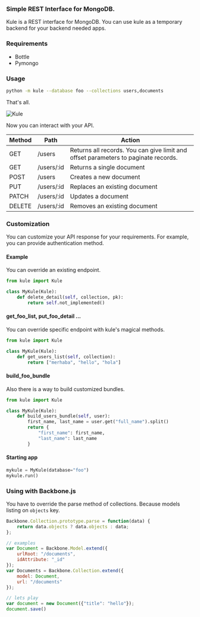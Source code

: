 ### Simple REST Interface for MongoDB.

Kule is a REST interface for MongoDB. You can use kule as a temporary backend for your backend needed apps.

### Requirements

 - Bottle
 - Pymongo

### Usage

```sh
python -m kule --database foo --collections users,documents
```

That's all. 

![Kule](http://i.imgur.com/OGeijqr.png)


Now you can interact with your API.


| Method        | Path          |           Action              |
| ------------- |---------------| ------------------------------|
| GET           | /users        | Returns all records. You can give limit and offset parameters to paginate records.     |
| GET           | /users/:id    | Returns a single document     |
| POST          | /users        | Creates a new document        |
| PUT           | /users/:id    | Replaces an existing document |
| PATCH         | /users/:id    | Updates a document            |
| DELETE        | /users/:id    | Removes an existing document  |



### Customization

You can customize your API response for your requirements.
For example, you can provide authentication method.

#### Example

You can override an existing endpoint.

```python
from kule import Kule

class MyKule(Kule):
    def delete_detail(self, collection, pk):
        return self.not_implemented()
```

#### get_foo_list, put_foo_detail ...

You can override specific endpoint with kule's magical methods.

```python
from kule import Kule

class MyKule(Kule):
    def get_users_list(self, collection):
        return ["merhaba", "hello", "hola"]
```

#### build_foo_bundle

Also there is a way to build customized bundles.

```python
from kule import Kule

class MyKule(Kule):
    def build_users_bundle(self, user):
        first_name, last_name = user.get("full_name").split()
        return {
            "first_name": first_name,
            "last_name": last_name
        }
```

#### Starting app

```python
mykule = MyKule(database="foo")
mykule.run()
```

### Using with Backbone.js

You have to override the parse method of collections. Because models listing
on `objects` key.

```javascript
Backbone.Collection.prototype.parse = function(data) {
    return data.objects ? data.objects : data;
};

// examples
var Document = Backbone.Model.extend({
    urlRoot: "/documents",
    idAttribute: "_id"
});
var Documents = Backbone.Collection.extend({
    model: Document,
    url: "/documents"
});

// lets play
var document = new Document({"title": "hello"});
document.save()
```
